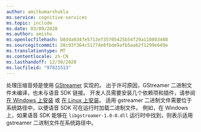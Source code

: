 ```yaml
---
author: amitkumarshukla
ms.service: cognitive-services
ms.topic: include
ms.date: 03/09/2020
ms.author: amishu
ms.openlocfilehash: b8dda0347e5713ef35705425b54f29a110803488
ms.sourcegitcommit: 28c93f364c51774e8fbde9afb5aa62f1299e649e
ms.translationtype: MT
ms.contentlocale: zh-CN
ms.lasthandoff: 12/30/2020
ms.locfileid: "97821513"
---
```

处理压缩音频是使用 [GStreamer](https://gstreamer.freedesktop.org) 实现的。 出于许可原因，GStreamer 二进制文件未编译，也未与语音 SDK 链接。 开发人员需要安装几个依赖项和插件，请参阅 [在 Windows 上安装](https://gstreamer.freedesktop.org/documentation/installing/on-windows.html?gi-language=c) 或 [在 Linux 上安装](https://gstreamer.freedesktop.org/documentation/installing/on-linux.html?gi-language=c)。 适用 gstreamer 二进制文件需要位于系统路径中，以便语音 SDK 可在运行时加载二进制文件。 例如，在 Windows 上，如果语音 SDK 能够在 `libgstreamer-1.0-0.dll` 运行时中找到，则表示适用 gstreamer 二进制文件在系统路径中。

